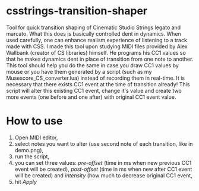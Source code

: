 # csstrings-transition-shaper
Tool for quick transition shaping of Cinematic Studio Strings legato and marcato.
What this does is basically controlled dent in dynamics. When used carefully, one can enhance realism experience of listening to a track made with CSS.
I made this tool upon studying MIDI files provided by Alex Wallbank (creator of CS libraries) himself. He programs his CC1 values so that he makes dynamics dent in place of transition from one note to another. This tool should help you do the same in case you draw CC1 values by mouse or you have them generated by a script (such as my Musescore_CS_converter.lua) instead of recording them in real-time.
It is necessary that there exists CC1 event at the time of transition already! This script will alter this existing CC1 event, change it's value and create two more events (one before and one after) with original CC1 event value.

# How to use
1. Open MIDI editor,
2. select notes you want to alter (use second note of each transition, like in demo.png),
3. run the script,
4. you can set three values: *pre-offset* (time in ms when new previous CC1 event will be created), *post-offset* (time in ms when new after CC1 event will be created) and *intensity* (how much to decrease original CC1 event,
5. hit *Apply*
